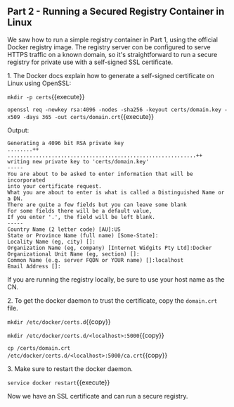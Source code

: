 ## Part 2 - Running a Secured Registry Container in Linux

We saw how to run a simple registry container in Part 1, using the official Docker registry image. The registry server con be configured to serve HTTPS traffic on a known domain, so it's straightforward to run a secure registry for private use with a self-signed SSL certificate.

1\. The Docker docs explain how to generate a self-signed certificate on Linux using OpenSSL:

`mkdir -p certs`{{execute}}

`openssl req -newkey rsa:4096 -nodes -sha256 -keyout certs/domain.key -x509 -days 365 -out certs/domain.crt`{{execute}}

Output:

```
Generating a 4096 bit RSA private key
........++
............................................................++
writing new private key to 'certs/domain.key'
-----
You are about to be asked to enter information that will be incorporated
into your certificate request.
What you are about to enter is what is called a Distinguished Name or a DN.
There are quite a few fields but you can leave some blank
For some fields there will be a default value,
If you enter '.', the field will be left blank.
-----
Country Name (2 letter code) [AU]:US
State or Province Name (full name) [Some-State]:
Locality Name (eg, city) []:
Organization Name (eg, company) [Internet Widgits Pty Ltd]:Docker
Organizational Unit Name (eg, section) []:
Common Name (e.g. server FQDN or YOUR name) []:localhost
Email Address []:
```

If you are running the registry locally, be sure to use your host name as the CN. 

2\. To get the docker daemon to trust the certificate, copy the `domain.crt` file.

`mkdir /etc/docker/certs.d`{{copy}}

`mkdir /etc/docker/certs.d/<localhost>:5000`{{copy}}

`cp /certs/domain.crt /etc/docker/certs.d/<localhost>:5000/ca.crt`{{copy}}


3\. Make sure to restart the docker daemon.

`service docker restart`{{execute}}

Now we have an SSL certificate and can run a secure registry.
